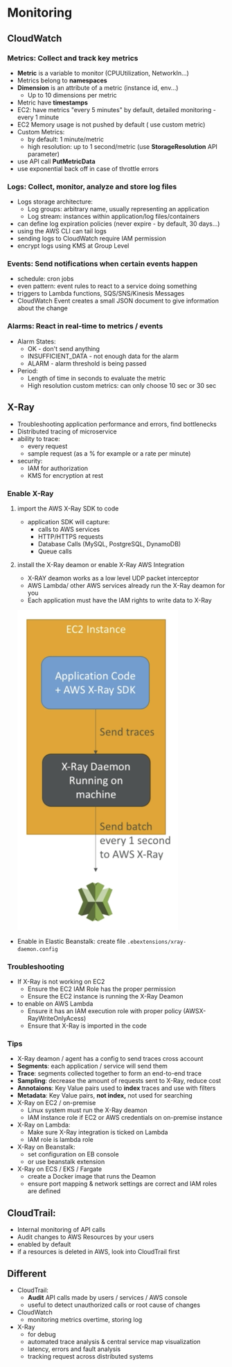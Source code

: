 # Monitoring

## CloudWatch

### Metrics: Collect and track key metrics

- **Metric** is a variable to monitor (CPUUtilization, NetworkIn...)
- Metrics belong to **namespaces**
- **Dimension** is an attribute of a metric (instance id, env...)
    - Up to 10 dimensions per metric
- Metric have **timestamps**
- EC2: have metrics "every 5 minutes" by default, detailed monitoring - every 1 minute
- EC2 Memory usage is not pushed by default ( use custom metric)
- Custom Metrics:
    - by default: 1 minute/metric
    - high resolution: up to 1 second/metric (use **StorageResolution** API parameter)
- use API call **PutMetricData**
- use exponential back off in case of throttle errors

### Logs: Collect, monitor, analyze and store log files

- Logs storage architecture:
    - Log groups: arbitrary name, usually representing an application
    - Log stream: instances within application/log files/containers
- can define log expiration policies (never expire - by default, 30 days...)
- using the AWS CLI can tail logs
- sending logs to CloudWatch require IAM permission
- encrypt logs using KMS at Group Level

### Events: Send notifications when certain events happen

- schedule: cron jobs
- even pattern: event rules to react to a service doing something
- triggers to Lambda functions, SQS/SNS/Kinesis Messages
- CloudWatch Event creates a small JSON document to give information about the change

### Alarms: React in real-time to metrics / events

- Alarm States:
    - OK - don't send anything
    - INSUFFICIENT_DATA - not enough data for the alarm
    - ALARM - alarm threshold is being passed
- Period:
    - Length of time in seconds to evaluate the metric
    - High resolution custom metrics: can only choose 10 sec or 30 sec

## X-Ray

- Troubleshooting application performance and errors, find bottlenecks
- Distributed tracing of microservice
- ability to trace:
    - every request
    - sample request (as a % for example or a rate per minute)
- security:
    - IAM for authorization
    - KMS for encryption at rest

### Enable X-Ray

1. import the AWS X-Ray SDK to code
    - application SDK will capture:
        - calls to AWS services
        - HTTP/HTTPS requests
        - Database Calls (MySQL, PostgreSQL, DynamoDB)
        - Queue calls
2. install the X-Ray deamon or enable X-Ray AWS Integration
    - X-RAY deamon works as a low level UDP packet interceptor
    - AWS Lambda/ other AWS services already run the X-Ray deamon for you
    - Each application must have the IAM rights to write data to X-Ray

    ![X-Ray](images/monitoring.png)

- Enable in Elastic Beanstalk: create file `.ebextensions/xray-daemon.config`

### Troubleshooting

- If X-Ray is not working on EC2
    - Ensure the EC2 IAM Role has the proper permission
    - Ensure the EC2 instance is running the X-Ray Deamon
- to enable on AWS Lambda
    - Ensure it has an IAM execution role with proper policy (AWSX-RayWriteOnlyAcess)
    - Ensure that X-Ray is imported in the code

### Tips

- X-Ray deamon / agent has a config to send traces cross account
- **Segments**: each application / service will send them
- **Trace**: segments collected together to form an end-to-end trace
- **Sampling**: decrease the amount of requests sent to X-Ray, reduce cost
- **Annotaions**: Key Value pairs used to **index** traces and use with filters
- **Metadata**: Key Value pairs, **not index,** not used for searching
- X-Ray on EC2 / on-premise
    - Linux system must run the X-Ray deamon
    - IAM instance role if EC2 or AWS credentials on on-premise instance
- X-Ray on Lambda:
    - Make sure X-Ray integration is ticked on Lambda
    - IAM role is lambda role
- X-Ray on Beanstalk:
    - set configuration on EB console
    - or use beanstalk extension
- X-Ray on ECS / EKS / Fargate
    - create a Docker image that runs the Deamon
    - ensure port mapping & network settings are correct and IAM roles are defined

## CloudTrail:

- Internal monitoring of API calls
- Audit changes to AWS Resources by your users
- enabled by default
- if a resources is deleted in AWS, look into CloudTrail first

## Different

- CloudTrail:
    - **Audit** API calls made by users / services / AWS console
    - useful to detect unauthorized calls or root cause of changes
- CloudWatch
    - monitoring metrics overtime, storing log
- X-Ray
    - for debug
    - automated trace analysis & central service map visualization
    - latency, errors and fault analysis
    - tracking request across distributed systems